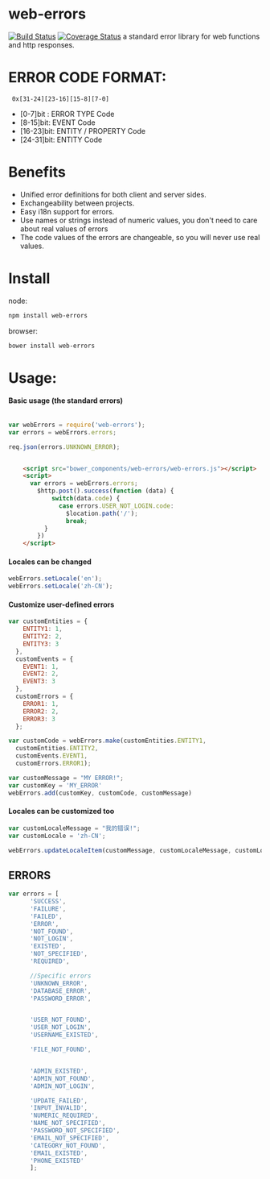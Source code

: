 web-errors
============

 [![Build Status](https://travis-ci.org/calidion/web-errors.svg)](https://travis-ci.org/calidion/web-errors)
[![Coverage Status](https://coveralls.io/repos/calidion/web-errors/badge.svg)](https://coveralls.io/r/calidion/web-errors)
a standard error library for web functions and http responses.

# ERROR CODE FORMAT:

```
 0x[31-24][23-16][15-8][7-0]
```

* [0-7]bit : ERROR TYPE Code
* [8-15]bit: EVENT Code
* [16-23]bit: ENTITY / PROPERTY Code
* [24-31]bit: ENTITY Code



# Benefits

  * Unified error definitions for both client and server sides.
  * Exchangeability between projects.
  * Easy i18n support for errors.
  * Use names or strings instead of numeric values, you don't need to care about real values of errors
  * The code values of the errors are changeable, so you will never use real values.

# Install

node:
```bash
npm install web-errors
```

browser:
```bash
bower install web-errors
```


# Usage:

#### Basic usage (the standard errors)

```javascript

var webErrors = require('web-errors');
var errors = webErrors.errors;

req.json(errors.UNKNOWN_ERROR);

```

```html

    <script src="bower_components/web-errors/web-errors.js"></script>
    <script>
      var errors = webErrors.errors;
        $http.post().success(function (data) {
            switch(data.code) {
              case errors.USER_NOT_LOGIN.code:
                $location.path('/');
                break;
          }
        })
    </script>
```


#### Locales can be changed

```javascript
webErrors.setLocale('en');
webErrors.setLocale('zh-CN');
```

#### Customize user-defined errors

```javascript
var customEntities = {
    ENTITY1: 1,
    ENTITY2: 2,
    ENTITY3: 3
  },
  customEvents = {
    EVENT1: 1,
    EVENT2: 2,
    EVENT3: 3
  },
  customErrors = {
    ERROR1: 1,
    ERROR2: 2,
    ERROR3: 3
  };

var customCode = webErrors.make(customEntities.ENTITY1,
  customEntities.ENTITY2,
  customEvents.EVENT1,
  customErrors.ERROR1);

var customMessage = "MY ERROR!";
var customKey = 'MY_ERROR'
webErrors.add(customKey, customCode, customMessage)

```

#### Locales can be customized too

```javascript
var customLocaleMessage = "我的错误!";
var customLocale = 'zh-CN';

webErrors.updateLocaleItem(customMessage, customLocaleMessage, customLocale);
```


## ERRORS

```javascript
var errors = [
      'SUCCESS',
      'FAILURE',
      'FAILED',
      'ERROR',
      'NOT_FOUND',
      'NOT_LOGIN',
      'EXISTED',
      'NOT_SPECIFIED',
      'REQUIRED',

      //Specific errors
      'UNKNOWN_ERROR',
      'DATABASE_ERROR',
      'PASSWORD_ERROR',


      'USER_NOT_FOUND',
      'USER_NOT_LOGIN',
      'USERNAME_EXISTED',

      'FILE_NOT_FOUND',


      'ADMIN_EXISTED',
      'ADMIN_NOT_FOUND',
      'ADMIN_NOT_LOGIN',

      'UPDATE_FAILED',
      'INPUT_INVALID',
      'NUMERIC_REQUIRED',
      'NAME_NOT_SPECIFIED',
      'PASSWORD_NOT_SPECIFIED',
      'EMAIL_NOT_SPECIFIED',
      'CATEGORY_NOT_FOUND',
      'EMAIL_EXISTED',
      'PHONE_EXISTED'
      ];
```
